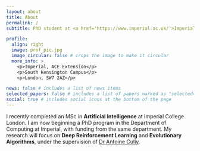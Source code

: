 ```yaml
---
layout: about
title: About
permalink: /
subtitle: PhD student at <a href='https://www.imperial.ac.uk/'>Imperial</a> in the <a href='https://www.imperial.ac.uk/adaptive-intelligent-robotics'>Adaptive & Intelligent Robotics Lab.

profile:
  align: right
  image: prof_pic.jpg
  image_circular: false # crops the image to make it circular
  more_info: >
    <p>Imperial, ACE Extension</p>
    <p>South Kensington Campus</p>
    <p>London, SW7 2AZ</p>

news: false # includes a list of news items
selected_papers: false # includes a list of papers marked as "selected={true}"
social: true # includes social icons at the bottom of the page
---
```


I recently completed an MSc in **Artificial Intelligence** at Imperial College London. I am now beginning a PhD program in the Department of Computing at Imperial, with funding from the same department. My research will focus on **Deep Reinforcement Learning** and **Evolutionary Algorithms**, under the supervision of [Dr Antoine Cully](https://www.imperial.ac.uk/people/a.cully).

<!-- Write your biography here. Tell the world about yourself. Link to your favorite [subreddit](http://reddit.com). You can put a picture in, too. The code is already in, just name your picture `prof_pic.jpg` and put it in the `img/` folder.

Put your address / P.O. box / other info right below your picture. You can also disable any of these elements by editing `profile` property of the YAML header of your `_pages/about.md`. Edit `_bibliography/papers.bib` and Jekyll will render your [publications page](/al-folio/publications/) automatically.

Link to your social media connections, too. This theme is set up to use [Font Awesome icons](https://fontawesome.com/) and [Academicons]###(https://jpswalsh.github.io/academicons/), like the ones below. Add your Facebook, Twitter, LinkedIn, Google Scholar, or just disable all of them. -->


